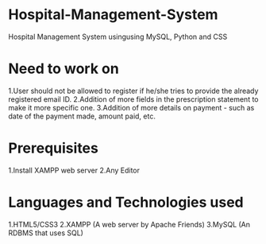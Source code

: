 # Hospital-Management-System 

Hospital Management System usingusing MySQL, Python and CSS

# Need to work on
1.User should not be allowed to register if he/she tries to provide the already registered email ID.
2.Addition of more fields in the prescription statement to make it more specific one.
3.Addition of more details on payment - such as date of the payment made, amount paid, etc.

# Prerequisites
1.Install XAMPP web server
2.Any Editor

# Languages and Technologies used
1.HTML5/CSS3
2.XAMPP (A web server by Apache Friends)
3.MySQL (An RDBMS that uses SQL)
